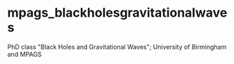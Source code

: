# mpags_blackholesgravitationalwaves
PhD class "Black Holes and Gravitational Waves"; University of Birmingham and MPAGS
